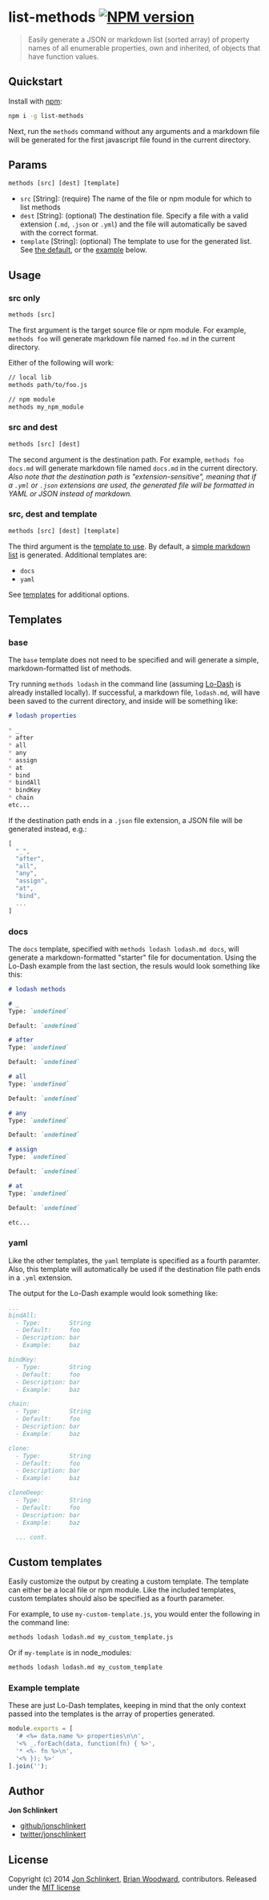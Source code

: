 # list-methods [![NPM version](https://badge.fury.io/js/list-methods.png)](http://badge.fury.io/js/list-methods)

> Easily generate a JSON or markdown list (sorted array) of property names of all enumerable properties, own and inherited, of objects that have function values.


## Quickstart

Install with [npm](npmjs.org):

```bash
npm i -g list-methods
```

Next, run the `methods` command without any arguments and a markdown file will be generated for the first javascript file found in the current directory.

## Params

```js
methods [src] [dest] [template]
```
* `src` [String]: (require) The name of the file or npm module for which to list methods
* `dest` [String]: (optional) The destination file. Specify a file with a valid extension (`.md`, `.json` or `.yml`) and the file will automatically be saved with the correct format.
* `template` [String]: (optional) The template to use for the generated list. See [the default](./lib/template.js), or the [example](#custom-templates) below.


## Usage

### src only

```js
methods [src]
```

The first argument is the target source file or npm module. For example, `methods foo` will generate markdown file named `foo.md` in the current directory.

Either of the following will work:

```bash
// local lib
methods path/to/foo.js

// npm module
methods my_npm_module
```

### src and dest

```js
methods [src] [dest]
```

The second argument is the destination path. For example, `methods foo docs.md` will generate markdown file named `docs.md` in the current directory. _Also note that the destination path is "extension-sensitive", meaning that if a `.yml` or `.json` extensions are used, the generated file will be formatted in YAML or JSON instead of markdown._


### src, dest and template

```js
methods [src] [dest] [template]
```

The third argument is the [template to use](./lib/templates.js). By default, a [simple markdown list](#basic-list) is generated. Additional templates are:

* `docs`
* `yaml`

See [templates](#templates) for additional options.


## Templates

### base

The `base` template does not need to be specified and will generate a simple, markdown-formatted list of methods.

Try running `methods lodash` in the command line (assuming [Lo-Dash](http://lodash.com/) is already installed locally). If successful, a markdown file, `lodash.md`, will have been saved to the current directory, and inside will be something like:

```markdown
# lodash properties

* _
* after
* all
* any
* assign
* at
* bind
* bindAll
* bindKey
* chain
etc...

```
If the destination path ends in a `.json` file extension, a JSON file will be generated instead, e.g.:

```js
[
  "_",
  "after",
  "all",
  "any",
  "assign",
  "at",
  "bind",
  ...
]
```

### docs

The `docs` template, specified with `methods lodash lodash.md docs`, will generate a markdown-formatted "starter" file for documentation. Using the Lo-Dash example from the last section, the resuls would look something like this:

```markdown
# lodash methods

# _
Type: `undefined`

Default: `undefined`

# after
Type: `undefined`

Default: `undefined`

# all
Type: `undefined`

Default: `undefined`

# any
Type: `undefined`

Default: `undefined`

# assign
Type: `undefined`

Default: `undefined`

# at
Type: `undefined`

Default: `undefined`

etc...

```

### yaml

Like the other templates, the `yaml` template is specified as a fourth paramter. Also, this template will automatically be used if the destination file path ends in a `.yml` extension.

The output for the Lo-Dash example would look something like:

```yaml
...
bindAll:
  - Type:        String
  - Default:     foo
  - Description: bar
  - Example:     baz

bindKey:
  - Type:        String
  - Default:     foo
  - Description: bar
  - Example:     baz

chain:
  - Type:        String
  - Default:     foo
  - Description: bar
  - Example:     baz

clone:
  - Type:        String
  - Default:     foo
  - Description: bar
  - Example:     baz

cloneDeep:
  - Type:        String
  - Default:     foo
  - Description: bar
  - Example:     baz

  ... cont.
```

## Custom templates

Easily customize the output by creating a custom template. The template can either be a local file or npm module. Like the included templates, custom templates should also be specified as a fourth parameter.

For example, to use `my-custom-template.js`, you would enter the following in the command line:

```bash
methods lodash lodash.md my_custom_template.js
```
Or if `my-template` is in node_modules:

```bash
methods lodash lodash.md my_custom_template
```

### Example template

These are just Lo-Dash templates, keeping in mind that the only context passed into the templates is the array of properties generated.

```js
module.exports = [
  '# <%= data.name %> properties\n\n',
  '<% _.forEach(data, function(fn) { %>',
  '* <%- fn %>\n',
  '<% }); %>'
].join('');
```

## Author

**Jon Schlinkert**

+ [github/jonschlinkert](https://github.com/jonschlinkert)
+ [twitter/jonschlinkert](http://twitter.com/jonschlinkert)

## License
Copyright (c) 2014 [Jon Schlinkert](http://twitter.com/jonschlinkert), [Brian Woodward](http://twitter.com/doowb), contributors.
Released under the [MIT license](./LICENSE-MIT)